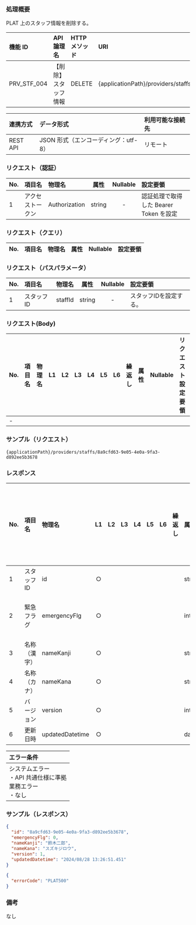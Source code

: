 ### 処理概要

PLAT 上のスタッフ情報を削除する。

| 機能 ID     | API 論理名           | HTTP メソッド | URI                                          |
| :---------- |:---------------------| :------------ | :------------------------------------------- |
| PRV_STF_004 | 【削除】スタッフ情報 |    DELETE     | {applicationPath}/providers/staffs/{staffId} |

| 連携方式 | データ形式                           | 利用可能な接続先   |
| :------- | :----------------------------------- | :----------------- |
| REST API | JSON 形式（エンコーディング：utf-8） | リモート           |

### リクエスト（認証）

| No. | 項目名           | 物理名        |  属性  | Nullable | 設定要領                               |
| :-- | :--------------- | :------------ | :----: | :------: | :------------------------------------- |
| 1   | アクセストークン | Authorization | string |    -     | 認証処理で取得した Bearer Token を設定 |

### リクエスト（クエリ）

| No. | 項目名 | 物理名 | 属性 | Nullable | 設定要領 |
| :-- | :----- | :----- | :--: | :------: | :------- |

### リクエスト（パスパラメータ）

| No. | 項目名     | 物理名  | 属性   | Nullable | 設定要領               |
| :-- | :--------- | :------ | :----: | :------: | :--------------------- |
| 1   | スタッフID | staffId | string |    -     | スタッフIDを設定する。 |

### リクエスト(Body)
| No. | 項目名 | 物理名 | L1  | L2  | L3  | L4  | L5  | L6  | 繰返し | 属性 | Nullable | リクエスト設定要領 |
| :-- | :----- | :----- | :-: | :-: | :-: | :-: | :-: | :-: | :----- | :--- | :------- | :----------------- |
| -   |        |        |     |     |     |     |     |     |        |      |          |                    |

### サンプル（リクエスト）

```
{applicationPath}/providers/staffs/8a9cfd63-9e05-4e0a-9fa3-d892ee5b3678
```

### レスポンス

| No. | 項目名       | 物理名          | L1   | L2   | L3   | L4  | L5  | L6  | 繰返し | 属性    | Nullable | レスポンス設定要領                                        |
| :-- | :----------- | :-------------- | :--: | :--: | :--: | :-: | :-: | :-: | :----- | :------ | :------- |:----------------------------------------------------------|
| 1   | スタッフID   | id              |  ○  |      |      |     |     |     |        | string  | -        |                                                           |
| 2   | 緊急フラグ   | emergencyFlg    |  ○  |      |      |     |     |     |        | integer | -        | [救急フラグ](../../../API_Domain_Definition_Table.md)     |
| 3   | 名称（漢字） | nameKanji       |  ○  |      |      |     |     |     |        | string  | -        |                                                           |
| 4   | 名称（カナ） | nameKana        |  ○  |      |      |     |     |     |        | string  | -        |                                                           |
| 5   | バージョン   | version         |  ○  |      |      |     |     |     |        | integer | -        |                                                           |
| 6   | 更新日時     | updatedDatetime |  ○  |      |      |     |     |     |        | date    | -        |                                                           |


| エラー条件                                                        |
| :---------------------------------------------------------------- |
| システムエラー<br/>・API 共通仕様に準拠<br/>業務エラー<br/>・なし |

### サンプル（レスポンス）

```json title="正常終了"
{
  "id": "8a9cfd63-9e05-4e0a-9fa3-d892ee5b3678",
  "emergencyFlg": 0,
  "nameKanji": "鈴木二郎",
  "nameKana": "スズキジロウ",
  "version": 1,
  "updatedDatetime": "2024/08/28 13:26:51.451"
}
```

```json title="異常終了"
{
  "errorCode": "PLAT500"
}
```

### 備考

なし

